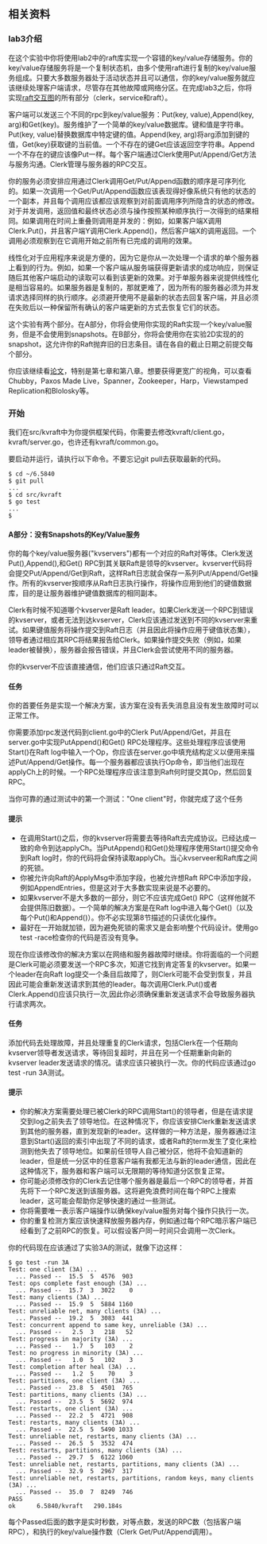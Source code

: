 ## 相关资料


### lab3介绍
在这个实验中你将使用lab2中的raft库实现一个容错的key/value存储服务。你的key/value存储服务将是一个复制状态机，由多个使用raft进行复制的key/value服务组成。只要大多数服务器处于活动状态并且可以通信，你的key/value服务就应该继续处理客户端请求，尽管存在其他故障或网络分区。在完成lab3之后，你将实现[raft交互图](https://pdos.csail.mit.edu/6.824/notes/raft_diagram.pdf)的所有部分（clerk，service和raft）。

客户端可以发送三个不同的rpc到key/value服务：Put(key, value),Append(key, arg)和Get(key)。服务维护了一个简单的key/value数据库。键和值是字符串。Put(key, value)替换数据库中特定键的值。Append(key, arg)将arg添加到键的值，Get(key)获取键的当前值。一个不存在的键Get应该返回空字符串。Append一个不存在的键应该像Put一样。每个客户端通过Clerk使用Put/Append/Get方法与服务沟通。Clerk管理与服务器的RPC交互。

你的服务必须安排应用通过Clerk调用Get/Put/Append函数的顺序是可序列化的。如果一次调用一个Get/Put/Append函数应该表现得好像系统只有他的状态的一个副本，并且每个调用应该都应该观察到对前面调用序列所隐含的状态的修改。对于并发调用，返回值和最终状态必须与操作按照某种顺序执行一次得到的结果相同。如果调用在时间上重叠则调用是并发的：例如，如果客户端X调用Clerk.Put()，并且客户端Y调用Clerk.Append()，然后客户端X的调用返回。一个调用必须观察到在它调用开始之前所有已完成的调用的效果。

线性化对于应用程序来说是方便的，因为它是你从一次处理一个请求的单个服务器上看到的行为。例如，如果一个客户端从服务端获得更新请求的成功响应，则保证随后其他客户端启动的读取可以看到该更新的效果。对于单服务器来说提供线性化是相当容易的。如果服务器是复制的，那就更难了，因为所有的服务器必须为并发请求选择同样的执行顺序。必须避开使用不是最新的状态去回复客户端，并且必须在失败后以一种保留所有确认的客户端更新的方式去恢复它们的状态。

这个实验有两个部分。在A部分，你将会使用你实现的Raft实现一个key/value服务，但是不会使用到snapshots。在B部分，你将会使用你在实验2D实现的的snapshot，这允许你的Raft抛弃旧的日志条目。请在各自的截止日期之前提交每个部分。

你应该继续看[论文](https://pdos.csail.mit.edu/6.824/papers/raft-extended.pdf)，特别是第七章和第八章。想要获得更宽广的视角，可以查看Chubby，Paxos Made Live，Spanner，Zookeeper，Harp，Viewstamped Replication和Blolosky等。

### 开始
我们在src/kvraft中为你提供框架代码，你需要去修改kvraft/client.go，kvraft/server.go，也许还有kvraft/common.go。

要启动并运行，请执行以下命令。不要忘记git pull去获取最新的代码。
```shell
$ cd ~/6.5840
$ git pull
...
$ cd src/kvraft
$ go test
...
$
```

#### A部分：没有Snapshots的Key/Value服务
你的每个key/value服务器("kvservers")都有一个对应的Raft对等体。Clerk发送Put(),Append(),和Get() RPC到其关联Raft是领导的kvserver。kvserver代码将会提交Put/Append/Get到Raft，这样Raft日志就会保存一系列Put/Append/Get操作。所有的kvserver按顺序从Raft日志执行操作，将操作应用到他们的键值数据库，目的是让服务器维护键值数据库的相同副本。

Clerk有时候不知道哪个kvserver是Raft leader。如果Clerk发送一个RPC到错误的kvserver，或者无法到达kvserver，Clerk应该通过发送到不同的kvserver来重试。如果键值服务将操作提交到Raft日志（并且因此将操作应用于键值状态集），领导者通过相应其RPC将结果报告给Clerk。如果操作提交失败（例如，如果leader被替换），服务器会报告错误，并且Clerk会尝试使用不同的服务器。

你的kvserver不应该直接通信，他们应该只通过Raft交互。

#### 任务
你的首要任务是实现一个解决方案，该方案在没有丢失消息且没有发生故障时可以正常工作。

你需要添加rpc发送代码到client.go中的Clerk Put/Append/Get，并且在server.go中实现PutAppend()和Get() RPC处理程序。这些处理程序应该使用Start()在Raft log中输入一个Op，你应该在server.go中填充结构定义以便用来描述Put/Append/Get操作。每一个服务器都应该执行Op命令，即当他们出现在applyCh上的时候。一个RPC处理程序应该注意到Raft何时提交其Op，然后回复RPC。

当你可靠的通过测试中的第一个测试："One client"时，你就完成了这个任务
#### 提示
* 在调用Start()之后，你的kvserver将需要去等待Raft去完成协议。已经达成一致的命令到达applyCh。当PutAppend()和Get()处理程序使用Start()提交命令到Raft log时，你的代码将会保持读取applyCh。当心kvserveer和Raft库之间的死锁。
* 你被允许向Raft的ApplyMsg中添加字段，也被允许想Raft RPC中添加字段，例如AppendEntries，但是这对于大多数实现来说是不必要的。
* 如果kvserver不是大多数的一部分，则它不应该完成Get() RPC（这样他就不会提供陈旧数据）。一个简单的解决方案是在Raft log中进入每个Get()（以及每个Put()和Append()）。你不必实现第8节描述的只读优化操作。
* 最好在一开始就加锁，因为避免死锁的需求又是会影响整个代码设计。使用go test -race检查你的代码是否没有竞争。

现在你应该修改你的解决方案以在网络和服务器故障时继续。你将面临的一个问题是Clerk可能必须要发送一个RPC多次，知道它找到肯定答复的kvserver。如果一个leader在向Raft log提交一个条目后故障了，则Clerk可能不会受到恢复，并且因此可能会重新发送请求到其他的leader。每次调用Clerk.Put()或者Clerk.Append()应该只执行一次,因此你必须确保重新发送请求不会导致服务器执行请求两次。

#### 任务
添加代码去处理故障，并且处理重复的Clerk请求，包括Clerk在一个任期向kvserver领导者发送请求，等待回复超时，并且在另一个任期重新向新的kvserver leader发送请求的情况。请求应该只被执行一次。你的代码应该通过go test -run 3A测试。

#### 提示
* 你的解决方案需要处理已被Clerk的RPC调用Start()的领导者，但是在请求提交到log之前失去了领导地位。在这种情况下，你应该安排Clerk重新发送请求到其他的服务器，直到发现新的leader。这样做的一种方法是，服务器通过注意到Start()返回的索引中出现了不同的请求，或者Raft的term发生了变化来检测到他失去了领导地位。如果前任领导人自己被分区，他将不会知道新的leader，但是统一分区中的任意客户端有我都无法与新的leader通信，因此在这种情况下，服务器和客户端可以无限期的等待知道分区恢复正常。
* 你可能必须修改你的Clerk去记住哪个服务器是最后一个RPC的领导者，并首先将下一个RPC发送到该服务器。这将避免浪费时间在每个RPC上搜索leader，这可能会帮助你足够快速的通过一些测试。
* 你将需要唯一表示客户端操作以确保key/value服务对每个操作只执行一次。
* 你的重复检测方案应该快速释放服务器内存，例如通过每个RPC暗示客户端已经看到了之前RPC的恢复。可以假设客户同一时间只会调用一次Clerk。

你的代码现在应该通过了实验3A的测试，就像下边这样：
```shell
$ go test -run 3A
Test: one client (3A) ...
  ... Passed --  15.5  5  4576  903
Test: ops complete fast enough (3A) ...
  ... Passed --  15.7  3  3022    0
Test: many clients (3A) ...
  ... Passed --  15.9  5  5884 1160
Test: unreliable net, many clients (3A) ...
  ... Passed --  19.2  5  3083  441
Test: concurrent append to same key, unreliable (3A) ...
  ... Passed --   2.5  3   218   52
Test: progress in majority (3A) ...
  ... Passed --   1.7  5   103    2
Test: no progress in minority (3A) ...
  ... Passed --   1.0  5   102    3
Test: completion after heal (3A) ...
  ... Passed --   1.2  5    70    3
Test: partitions, one client (3A) ...
  ... Passed --  23.8  5  4501  765
Test: partitions, many clients (3A) ...
  ... Passed --  23.5  5  5692  974
Test: restarts, one client (3A) ...
  ... Passed --  22.2  5  4721  908
Test: restarts, many clients (3A) ...
  ... Passed --  22.5  5  5490 1033
Test: unreliable net, restarts, many clients (3A) ...
  ... Passed --  26.5  5  3532  474
Test: restarts, partitions, many clients (3A) ...
  ... Passed --  29.7  5  6122 1060
Test: unreliable net, restarts, partitions, many clients (3A) ...
  ... Passed --  32.9  5  2967  317
Test: unreliable net, restarts, partitions, random keys, many clients (3A) ...
  ... Passed --  35.0  7  8249  746
PASS
ok  	6.5840/kvraft	290.184s
```
每个Passed后面的数字是实时秒数，对等点数，发送的RPC数（包括客户端RPC），和执行的key/value操作数（Clerk Get/Put/Append调用）。